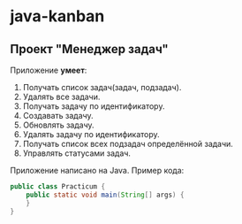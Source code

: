 # java-kanban
## Проект "Менеджер задач"  

Приложение **умеет**:  
1. Получать список задач(задач, подзадач).
2. Удалять все задачи.
3. Получать задачу по идентификатору.
4. Создавать задачу.
5. Обновлять задачу.
6. Удалять задачу по идентификатору.
7. Получать список всех подзадач определённой задачи.
8. Управлять статусами задач.

Приложение написано на Java. Пример кода:
```java
public class Practicum {
    public static void main(String[] args) {
    }
}
```
